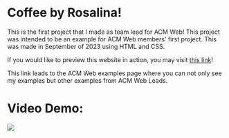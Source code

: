 # Coffee by Rosalina!
 
This is the first project that I made as team lead for ACM Web! This project was intended to be an example for 
ACM Web members' first project. This was made in September of 2023 using HTML and CSS.

If you would like to preview this website in action, you may visit [this link](https://ben9brooks.github.io/web-projects/)!

This link leads to the ACM Web examples page where you can not only see my examples but other examples from ACM Web Leads.

# Video Demo:

![](https://github.com/loganmarkley/CoffeeByRosalina/blob/main/DemoGIF.gif)
